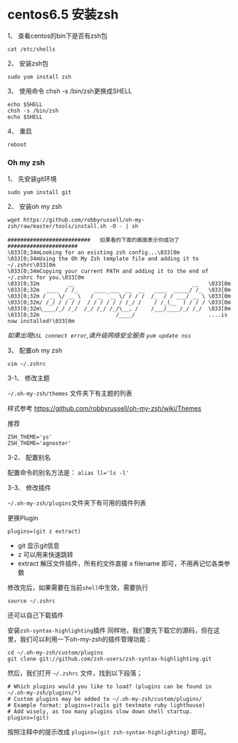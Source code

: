 # centos6.5 安装zsh

1、 查看centos的bin下是否有zsh包

	cat /etc/shells

2、 安装zsh包

	sudo yum install zsh

3、 使用命令 chsh -s /bin/zsh更换成SHELL

	echo $SHELL
	chsh -s /bin/zsh
	echo $SHELL

4、 重启

	reboot

### Oh my zsh

1、 先安装git环境

	sudo yum install git

2、 安装oh my zsh

	wget https://github.com/robbyrussell/oh-my-zsh/raw/master/tools/install.sh -O - | sh

	##########################   如果看的下面的画面表示你成功了   ######################
	\033[0;34mLooking for an existing zsh config...\033[0m
	\033[0;34mUsing the Oh My Zsh template file and adding it to ~/.zshrc\033[0m
	\033[0;34mCopying your current PATH and adding it to the end of ~/.zshrc for you.\033[0m
	\033[0;32m         __                                     __   \033[0m
	\033[0;32m  ____  / /_     ____ ___  __  __   ____  _____/ /_  \033[0m
	\033[0;32m / __ \/ __ \   / __ `__ \/ / / /  /_  / / ___/ __ \ \033[0m
	\033[0;32m/ /_/ / / / /  / / / / / / /_/ /    / /_(__  ) / / / \033[0m
	\033[0;32m\____/_/ /_/  /_/ /_/ /_/\__, /    /___/____/_/ /_/  \033[0m
	\033[0;32m                        /____/                       ....is now installed!\033[0m

_如果出現`SSL connect error`,请升级网络安全服务 `yum update nss`_

3、 配置oh my zsh

	vim ~/.zshrc

3-1、 修改主题

`~/.oh-my-zsh/themes` 文件夹下有主题的列表

样式参考 https://github.com/robbyrussell/oh-my-zsh/wiki/Themes

推荐

	ZSH_THEME='ys'
	ZSH_THEME='agnoster'

3-2、 配置别名

配置命令的别名方法是： `alias ll='ls -l'`

3-3、 修改插件

`~/.oh-my-zsh/plugins`文件夹下有可用的插件列表

更换Plugin

	plugins=(git z extract)

- git 显示git信息
- z 可以用来快速跳转
- extract 解压文件插件，所有的文件直接 x filename 即可，不用再记忆各类参数

修改完后，如果需要在当前`shell`中生效，需要执行

	source ~/.zshrc

还可以自己下载插件

安装`zsh-syntax-highlighting`插件
同样地，我们要先下载它的源码，但在这里，我们可以利用一下oh-my-zsh的插件管理功能：

    cd ~/.oh-my-zsh/custom/plugins
    git clone git://github.com/zsh-users/zsh-syntax-highlighting.git

然后，我们打开 `~/.zshrc` 文件，找到以下段落；

    # Which plugins would you like to load? (plugins can be found in ~/.oh-my-zsh/plugins/*)
    # Custom plugins may be added to ~/.oh-my-zsh/custom/plugins/
    # Example format: plugins=(rails git textmate ruby lighthouse)
    # Add wisely, as too many plugins slow down shell startup.
    plugins=(git)

按照注释中的提示改成 `plugins=(git zsh-syntax-highlighting)` 即可。